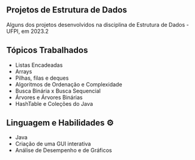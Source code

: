 ## Projetos de Estrutura de Dados
Alguns dos projetos desenvolvidos na disciplina de Estrutura de Dados - UFPI, em 2023.2

## Tópicos Trabalhados
- Listas Encadeadas
- Arrays
- Pilhas, filas e deques
- Algoritmos de Ordenação e Complexidade
- Busca Binária x Busca Sequencial
- Árvores e Árvores Binárias
- HashTable e Coleções do Java

## Linguagem e Habilidades ⚙
- Java
- Criação de uma GUI interativa
- Análise de Desempenho e de Gráficos
